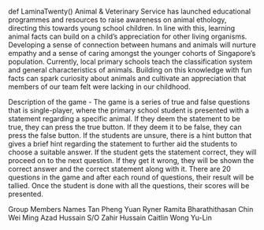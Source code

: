 def LaminaTwenty()
Animal & Veterinary Service has launched educational programmes and resources to raise awareness on animal ethology, directing this towards young school children. In line with this, learning animal facts can build on a child’s appreciation for other living organisms. Developing a sense of connection between humans and animals will nurture empathy and a sense of caring amongst the younger cohorts of Singapore’s population. Currently, local primary schools teach the classification system and general characteristics of animals. Building on this knowledge with fun facts can spark curiosity about animals and cultivate an appreciation that members of our team felt were lacking in our childhood.

Description of the game -
The game is a series of true and false questions that is single-player, where the primary school student is presented with a statement regarding a specific animal. If they deem the statement to be true, they can press the true button. If they deem it to be false, they can press the false button. If the students are unsure, there is a hint button that gives a brief hint regarding the statement to further aid the students to choose a suitable answer. If the student gets the statement correct, they will proceed on to the next question. If they get it wrong, they will be shown the correct answer and the correct statement along with it. There are 20 questions in the game and after each round of questions, their result will be tallied. Once the student is done with all the questions, their scores will be presented.


Group Members Names
Tan Pheng Yuan Ryner
Ramita Bharathithasan
Chin Wei Ming
Azad Hussain S/O Zahir Hussain
Caitlin Wong Yu-Lin

